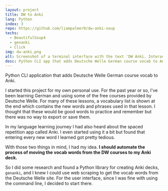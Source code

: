 ```yaml
---
layout: project
title: DW to Anki
lang: Python
index: 3
repo: https://github.com/liampalmer0/dw-anki-soup
techs:
  - BeautifulSoup4
  - genanki
  - Click
img: dw-anki.png
alt: Screenshot of a terminal interface with the text 'DW Anki. Interactive Mode. Review and choose which words to add. Acht, eight. Use this entry? Yes, no, edit.'
desc: Python CLI app that adds Deutsche Welle German course vocab to Anki
---
```


Python CLI application that adds Deutsche Welle German course vocab to Anki.

I started this project for my own personal use. For the past year or so, I've been learning German and using some of the free courses provided by Deutsche Welle. For many of these lessons, a vocabulary list is shown at the end which contains the new words and phrases used in that lesson. I thought that these would be good words to practice and remember but there was no way to export or save them.

In my language learning journey I had also heard about the spaced repetition app called Anki. I even started using it a bit but found that entering every new word I learned got pretty tedious.

With those two things in mind, I had my idea. **I should automate the process of moving the vocab words from the DW courses to my Anki deck.**

So I did some research and found a Python library for creating Anki decks, `genanki`, and I knew I could use web scraping to get the vocab words from the Deutsche Welle site. For the user interface, since I was fine with using the command line, I decided to start there.
